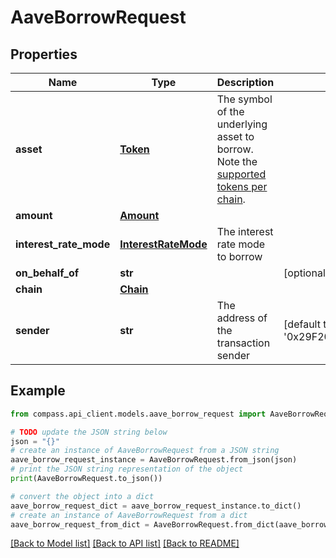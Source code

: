 # AaveBorrowRequest


## Properties

Name | Type | Description | Notes
------------ | ------------- | ------------- | -------------
**asset** | [**Token**](Token.md) | The symbol of the underlying asset to borrow. Note the [supported tokens per chain](/#/#token-table). | 
**amount** | [**Amount**](Amount.md) |  | 
**interest_rate_mode** | [**InterestRateMode**](InterestRateMode.md) | The interest rate mode to borrow | 
**on_behalf_of** | **str** |  | [optional] 
**chain** | [**Chain**](Chain.md) |  | 
**sender** | **str** | The address of the transaction sender | [default to '0x29F20a192328eF1aD35e1564aBFf4Be9C5ce5f7B']

## Example

```python
from compass.api_client.models.aave_borrow_request import AaveBorrowRequest

# TODO update the JSON string below
json = "{}"
# create an instance of AaveBorrowRequest from a JSON string
aave_borrow_request_instance = AaveBorrowRequest.from_json(json)
# print the JSON string representation of the object
print(AaveBorrowRequest.to_json())

# convert the object into a dict
aave_borrow_request_dict = aave_borrow_request_instance.to_dict()
# create an instance of AaveBorrowRequest from a dict
aave_borrow_request_from_dict = AaveBorrowRequest.from_dict(aave_borrow_request_dict)
```
[[Back to Model list]](../README.md#documentation-for-models) [[Back to API list]](../README.md#documentation-for-api-endpoints) [[Back to README]](../README.md)


